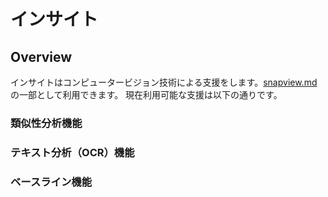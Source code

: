 # インサイト

## Overview

インサイトはコンピュータービジョン技術による支援をします。[snapview.md](snapview.md "mention")の一部として利用できます。 現在利用可能な支援は以下の通りです。

### 類似性分析機能

### テキスト分析（OCR）機能

### ベースライン機能

